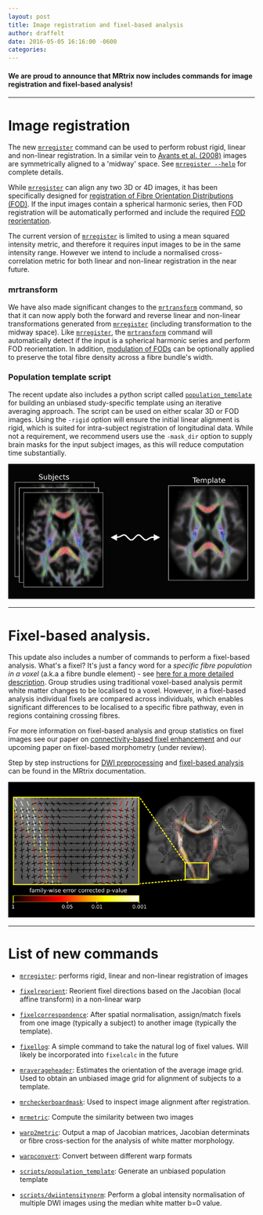 ```yaml
---
layout: post
title: Image registration and fixel-based analysis
author: draffelt
date: 2016-05-05 16:16:00 -0600
categories: 
---
```




#### We are proud to announce that MRtrix now includes commands for image registration and fixel-based analysis!

---


# Image registration

The new [`mrregister`](http://userdocs.mrtrix.org/en/latest/getting_started/commands_list.html#mrregister) command can be used to perform robust rigid, linear and non-linear registration. In a similar vein to [Avants et al. (2008)](http://www.ncbi.nlm.nih.gov/pubmed/17659998) images are symmetrically aligned to a 'midway' space. See [`mrregister --help`](http://userdocs.mrtrix.org/en/latest/getting_started/commands_list.html#mrregister) for complete details. 

While [`mrregister`](http://userdocs.mrtrix.org/en/latest/getting_started/commands_list.html#mrregister) can align any two 3D or 4D images, it has been specifically designed for [registration of Fibre Orientation Distributions (FOD)](http://www.ncbi.nlm.nih.gov/pubmed/21316463). If the input images contain a spherical harmonic series, then FOD registration will be automatically performed and include the required [FOD reorientation](http://www.ncbi.nlm.nih.gov/pubmed/22183751).

The current version of [`mrregister`](http://userdocs.mrtrix.org/en/latest/getting_started/commands_list.html#mrregister) is limited to using a mean squared intensity metric, and therefore it requires input images to be in the same intensity range. However we intend to include a normalised cross-correlation metric for both linear and non-linear registration in the near future. 

### mrtransform

We have also made significant changes to the [`mrtransform`](http://userdocs.mrtrix.org/en/latest/getting_started/commands_list.html#mrtransform) command, so that it can now apply both the forward and reverse linear and non-linear transformations generated from [`mrregister`](http://userdocs.mrtrix.org/en/latest/getting_started/commands_list.html#mrregister) (including transformation to the midway space). Like [`mrregister`](http://userdocs.mrtrix.org/en/latest/getting_started/commands_list.html#mrregister), the [`mrtransform`](http://userdocs.mrtrix.org/en/latest/getting_started/commands_list.html#mrtransform) command will automatically detect if the input is a spherical harmonic series and perform FOD reorientation. In addition, [modulation of FODs](http://www.ncbi.nlm.nih.gov/pubmed/22036682) can be optionally applied to preserve the total fibre density across a fibre bundle's width. 

### Population template script

The recent update also includes a python script called [`population_template`](http://userdocs.mrtrix.org/en/latest/getting_started/scripts_list.html#population-template) for building an unbiased study-specific template using an iterative averaging approach. The script can be used on either scalar 3D or FOD images. Using the `-rigid` option will ensure the initial linear alignment is rigid, which is suited for intra-subject registration of longitudinal data.  While not a requirement, we recommend users use the `-mask_dir` option to supply brain masks for the input subject images, as this will reduce computation time substantially. 

![Population template](/images/frontpage/registration.jpg)

---

# Fixel-based analysis. 

This update also includes a number of commands to perform a fixel-based analysis. What's a fixel? It's just a fancy word for a _specific fibre population in a voxel_ (a.k.a a fibre bundle element) - see [here for a more detailed description](http://userdocs.mrtrix.org/en/latest/concepts/dixels_fixels.html). Group strudies using traditional voxel-based analysis permit white matter changes to be localised to a voxel. However, in a fixel-based analysis individual fixels are compared across individuals, which enables significant differences to be localised to a specific fibre pathway, even in regions containing crossing fibres. 

For more information on fixel-based analysis and group statistics on fixel images see our paper on [connectivity-based fixel enhancement](http://www.ncbi.nlm.nih.gov/pubmed/26004503) and our upcoming paper on fixel-based morphometry (under review). 

Step by step instructions for [DWI preprocessing](http://mrtrix.readthedocs.io/en/latest/workflows/DWI_preprocessing_for_quantitative_analysis.html) and [fixel-based analysis](http://mrtrix.readthedocs.io/en/latest/workflows/fixel_based_analysis.html) can be found in the MRtrix documentation. 

![Population template](/images/frontpage/fixel-based-analysis.jpg)

___


# List of new commands

- [`mrregister`](http://userdocs.mrtrix.org/en/latest/getting_started/commands_list.html#mrregister): performs rigid, linear and non-linear registration of images

- [`fixelreorient`](http://userdocs.mrtrix.org/en/latest/getting_started/commands_list.html#fixelreorient): Reorient fixel directions based on the Jacobian (local affine transform) in a non-linear warp

- [`fixelcorrespondence`](http://userdocs.mrtrix.org/en/latest/getting_started/commands_list.html#fixelcorrespondence): After spatial normalisation, assign/match fixels from one image (typically a subject) to another image (typically the template). 

- [`fixellog`](http://userdocs.mrtrix.org/en/latest/getting_started/commands_list.html#fixellog): A simple command to take the natural log of fixel values. Will likely be incorporated into `fixelcalc` in the future

- [`mraverageheader`](http://userdocs.mrtrix.org/en/latest/getting_started/commands_list.html#mraverageheader): Estimates the orientation of the average image grid. Used to obtain an unbiased image grid for alignment of subjects to a template. 

- [`mrcheckerboardmask`](http://userdocs.mrtrix.org/en/latest/getting_started/commands_list.html#mrcheckerboardmask): Used to inspect image alignment after registration.

- [`mrmetric`](http://userdocs.mrtrix.org/en/latest/getting_started/commands_list.html#mrmetric): Compute the similarity between two images

- [`warp2metric`](http://userdocs.mrtrix.org/en/latest/getting_started/commands_list.html#warp2metric): Output a map of Jacobian matrices, Jacobian determinats or fibre cross-section for the analysis of white matter morphology. 

- [`warpconvert`](http://userdocs.mrtrix.org/en/latest/getting_started/commands_list.html#warpconvert): Convert between different warp formats

- [`scripts/population_template`](http://userdocs.mrtrix.org/en/latest/getting_started/scripts_list.html#population-template): Generate an unbiased population template

- [`scripts/dwiintensitynorm`](http://userdocs.mrtrix.org/en/latest/getting_started/scripts_list.html#dwiintensitynorm): Perform a global intensity normalisation of multiple DWI images using the median white matter b=0 value. 

